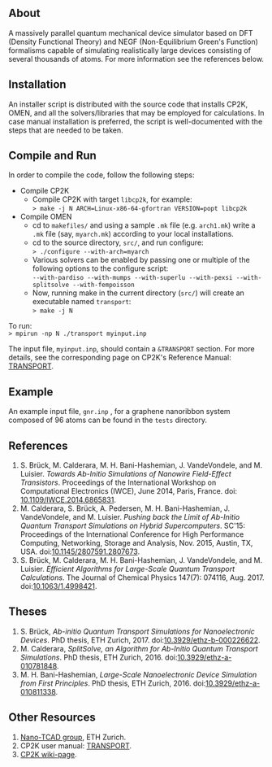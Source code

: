 About
-----
A massively parallel quantum mechanical device simulator based on DFT (Density Functional Theory) and NEGF (Non-Equilibrium Green's Function) formalisms capable of simulating realistically large devices consisting of several thousands of atoms. For more information see the references below.

Installation
------------
An installer script is distributed with the source code that installs CP2K, OMEN, and all the solvers/libraries that may be employed for calculations. In case manual installation is preferred, the script is well-documented with the steps that are needed to be taken.

Compile and Run
---------------
In order to compile the code, follow the following steps:

* Compile CP2K  
    * Compile CP2K with target `libcp2k`, for example:  
`> make -j N ARCH=Linux-x86-64-gfortran VERSION=popt libcp2k`
* Compile OMEN
    * cd to `makefiles/` and using a sample `.mk` file (e.g. `arch1.mk`) write a `.mk` file (say, `myarch.mk`) according to your local installations.
    * cd to the source directory, `src/`, and run configure:  
`> ./configure --with-arch=myarch`
    * Various solvers can be enabled by passing one or multiple of the following options to the configure script:  
`--with-pardiso --with-mumps --with-superlu --with-pexsi --with-splitsolve --with-fempoisson`
    * Now, running make in the current directory (`src/`) will create an executable named `transport`:  
`> make -j N`  
 
To run:  
`> mpirun -np N ./transport myinput.inp`  
 
The input file, `myinput.inp`, should contain a `&TRANSPORT` section. For more details, see the corresponding page on CP2K's Reference Manual: [TRANSPORT](https://manual.cp2k.org/trunk/CP2K_INPUT/FORCE_EVAL/DFT/TRANSPORT.html).

Example
-------
An example input file, `gnr.inp` , for a graphene nanoribbon system composed of 96 atoms can be found in the `tests` directory.

References
----------
1. S. Brück, M. Calderara, M. H. Bani-Hashemian, J. VandeVondele, and M. Luisier. *Towards Ab-Initio Simulations of Nanowire Field-Effect Transistors*. Proceedings of the International Workshop on Computational Electronics (IWCE), June 2014, Paris, France. doi: [10.1109/IWCE.2014.6865831](http://doi.org/10.1109/IWCE.2014.6865831).  
2. M. Calderara, S. Brück, A. Pedersen, M. H. Bani-Hashemian, J. VandeVondele, and M. Luisier. *Pushing back the Limit of Ab-Initio Quantum Transport Simulations on Hybrid Supercomputers*. SC'15: Proceedings of the International Conference for High Performance Computing, Networking, Storage and Analysis, Nov. 2015, Austin, TX, USA. doi:[10.1145/2807591.2807673](http://doi.org/10.1145/2807591.2807673).   
3. S. Brück, M. Calderara, M. H. Bani-Hashemian, J. VandeVondele, and M. Luisier. *Efficient Algorithms for Large-Scale Quantum Transport Calculations*. The Journal of Chemical Physics 147(7): 074116, Aug. 2017. doi:[10.1063/1.4998421](http://doi.org/10.1063/1.4998421).

Theses
------
1. S. Brück, *Ab-initio Quantum Transport Simulations for Nanoelectronic Devices*. PhD thesis, ETH Zurich, 2017. doi:[10.3929/ethz-b-000226622](http://doi.org/10.3929/ethz-b-000226622).
2. M. Calderara, *SplitSolve, an Algorithm for Ab-Initio Quantum Transport Simulations*. PhD thesis, ETH Zurich, 2016. doi:[10.3929/ethz-a-010781848](https://doi.org/10.3929/ethz-a-010781848).
3. M. H. Bani-Hashemian, *Large-Scale Nanoelectronic Device Simulation from First Principles*. PhD thesis, ETH Zurich, 2016. doi:[10.3929/ethz-a-010811338](http://doi.org/10.3929/ethz-a-010811338).

Other Resources
---------------
1. [Nano-TCAD group](https://nano-tcad.ee.ethz.ch), ETH Zurich.  
2. CP2K user manual: [TRANSPORT](https://manual.cp2k.org/trunk/CP2K_INPUT/FORCE_EVAL/DFT/TRANSPORT.html).  
3. [CP2K wiki-page](https://www.cp2k.org/howto:cp2k_omen).
